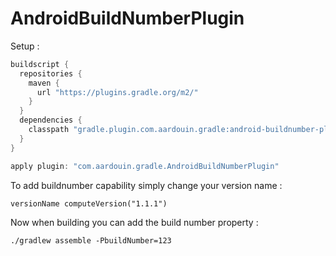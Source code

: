 # AndroidBuildNumberPlugin

Setup : 
```groovy
buildscript {
  repositories {
    maven {
      url "https://plugins.gradle.org/m2/"
    }
  }
  dependencies {
    classpath "gradle.plugin.com.aardouin.gradle:android-buildnumber-plugin:1.1-SNAPSHOT"
  }
}

apply plugin: "com.aardouin.gradle.AndroidBuildNumberPlugin"
```

To add buildnumber capability simply change your version name : 
```
versionName computeVersion("1.1.1")
```

Now when building you can add the build number property : 
```
./gradlew assemble -PbuildNumber=123
```
